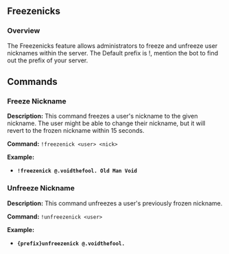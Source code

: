 ## Freezenicks

### Overview

The Freezenicks feature allows administrators to freeze and unfreeze user nicknames within the server. The Default prefix is !, mention the bot to find out the prefix of your server.

## Commands

### Freeze Nickname

**Description:** This command freezes a user's nickname to the given nickname. The user might be able to change their nickname, but it will revert to the frozen nickname within 15 seconds.

**Command:** `!freezenick <user> <nick>`

**Example:**
- **`!freezenick @.voidthefool. Old Man Void`**

### Unfreeze Nickname

**Description:** This command unfreezes a user's previously frozen nickname.

**Command:** `!unfreezenick <user>`

**Example:**
- **`{prefix}unfreezenick @.voidthefool.`**
